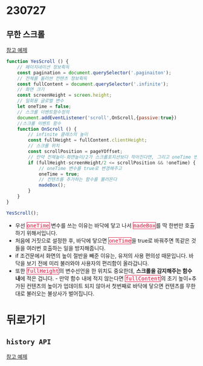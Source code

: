 # 230727

## 무한 스크롤

[참고 예제](https://swimfm.tistory.com/entry/%EB%AC%B4%ED%95%9C-%EC%8A%A4%ED%81%AC%EB%A1%A4-Infinite-Scroll-%ED%8E%98%EC%9D%B4%EC%A7%95-%EA%B5%AC%ED%98%84%ED%95%B4%EB%B3%B4%EA%B8%B0-%EC%98%88%EC%A0%9C)

```js
function YesScroll () {
    // 페이지네이션 정보획득
    const pagination = document.querySelector('.paginaiton');
    // 전체를 둘러싼 컨텐츠 정보획득
    const fullContent = document.querySelector('.infinite');
    // 화면 크기
    const screenHeight = screen.height;
    // 일회용 글로벌 변수
    let oneTime = false;
    // 스크롤 이벤트함수정의
    document.addEventListener('scroll',OnScroll,{passive:true})
    //스크롤 이벤트 함수
    function OnScroll () {
        // infinite 클래스의 높이
        const fullHeight = fullContent.clientHeight;
        // 스크롤 위치
        const scrollPosition = pageYOffset;
        // 만약 전체높이-화면높이/2가 스크롤포지션보다 작아진다면, 그리고 oneTime 변수가 거짓이라면
        if (fullHeight-screenHeight/2 <= scrollPosition && !oneTime) {
            // oneTime 변수를 true로 변경해주고
            oneTime = true;
            // 컨텐츠를 추가하는 함수를 불러온다
            madeBox();
        }
    }
}

YesScroll();
```

- 우선 <kbd>oneTime</kbd> 변수를 쓰는 이유는 바닥에 닿고 나서 <kbd>madeBox</kbd>를 딱 한번만 호출하기 위해서입니다.
- 처음에 거짓으로 설정한 후, 바닥에 닿으면 <kbd>oneTime</kbd>을 true로 바꿔주면 똑같은 것들을 여러번 호출하는 일을 방지해줍니다.
- if 조건문에서 화면의 높이 절반을 빼준 이유는, 유저의 사용 편의성 때문입니다. 바닥을 보기 전에 미리 불러와야 사용자의 편리함이 올라갑니다.
- 또한 <kbd>fullHeight</kbd>의 변수선언을 한 위치도 중요한데, **스크롤을 감지해주는 함수 내**에 적은 겁니다.
- 만약 함수 내에 적지 않는다면 <kbd>fullContent</kbd>의 초기 높이+추가된 컨텐츠의 높이가 업데이트 되지 않아서 첫번째로 바닥에 닿으면 컨텐츠를 무한대로 불러오는 불상사가 벌어집니다.


# 뒤로가기
## `history API`

[참고 예제](https://velog.io/@function_dh/HTML5-history-API-%EB%B8%8C%EB%9D%BC%EC%9A%B0%EC%A0%80-%EC%9D%B4%EB%8F%99)




<style>
kbd {border: 1px solid crimson; color: crimson;}
</style>